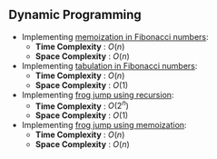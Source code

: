 ## Dynamic Programming
* Implementing [memoization in Fibonacci numbers](fibo_memo_1.cpp):
    * **Time Complexity** : $O(n)$
    * **Space Complexity** : $O(n)$
* Implementing [tabulation in Fibonacci numbers](fibo_tabu_1.exe):
    * **Time Complexity** : $O(n)$
    * **Space Complexity** : $O(1)$
* Implementing [frog jump using recursion](fibo_tabu_1.exe):
    * **Time Complexity** : $O(2^n)$
    * **Space Complexity** : $O(1)$
* Implementing [frog jump using memoization](fibo_tabu_1.exe):
    * **Time Complexity** : $O(n)$
    * **Space Complexity** : $O(n)$
